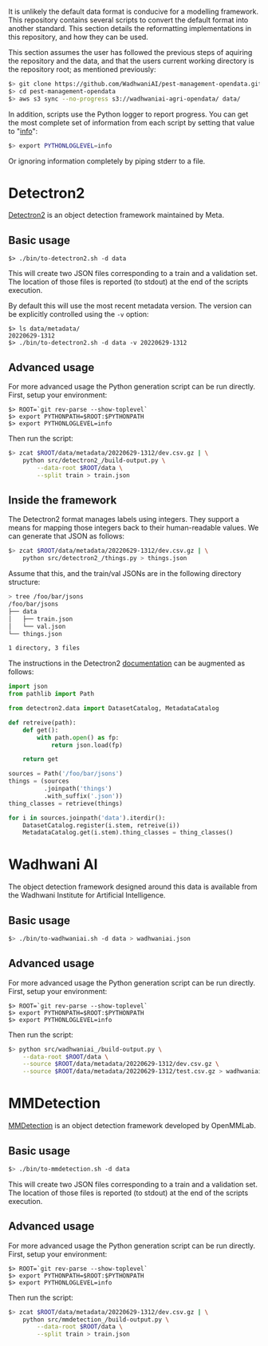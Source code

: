 It is unlikely the default data format is conducive for a modelling
framework. This repository contains several scripts to convert the
default format into another standard. This section details the
reformatting implementations in this repository, and how they can be
used.

This section assumes the user has followed the previous steps of
aquiring the repository and the data, and that the users current
working directory is the repository root; as mentioned previously:

```bash
$> git clone https://github.com/WadhwaniAI/pest-management-opendata.git
$> cd pest-management-opendata
$> aws s3 sync --no-progress s3://wadhwaniai-agri-opendata/ data/
```

In addition, scripts use the Python logger to report progress. You can
get the most complete set of information from each script by setting
that value to
"[info](https://docs.python.org/3/library/logging.html#logging-levels)":

```bash
$> export PYTHONLOGLEVEL=info
```

Or ignoring information completely by piping stderr to a file.

# Detectron2

[Detectron2](https://github.com/facebookresearch/detectron2) is an
object detection framework maintained by Meta.

## Basic usage

```
$> ./bin/to-detectron2.sh -d data
```

This will create two JSON files corresponding to a train and a
validation set. The location of those files is reported (to stdout) at
the end of the scripts execution.

By default this will use the most recent metadata version. The version
can be explicitly controlled using the `-v` option:

```
$> ls data/metadata/
20220629-1312
$> ./bin/to-detectron2.sh -d data -v 20220629-1312
```

## Advanced usage

For more advanced usage the Python generation script can be run
directly. First, setup your environment:

```
$> ROOT=`git rev-parse --show-toplevel`
$> export PYTHONPATH=$ROOT:$PYTHONPATH
$> export PYTHONLOGLEVEL=info
```

Then run the script:

```bash
$> zcat $ROOT/data/metadata/20220629-1312/dev.csv.gz | \
	python src/detectron2_/build-output.py \
		--data-root $ROOT/data \
		--split train > train.json
```

## Inside the framework

The Detectron2 format manages labels using integers. They support a
means for mapping those integers back to their human-readable
values. We can generate that JSON as follows:

```bash
$> zcat $ROOT/data/metadata/20220629-1312/dev.csv.gz | \
	python src/detectron2_/things.py > things.json
```

Assume that this, and the train/val JSONs are in the following
directory structure:

```bash
> tree /foo/bar/jsons
/foo/bar/jsons
├── data
│   ├── train.json
│   └── val.json
└── things.json

1 directory, 3 files
```

The instructions in the Detectron2
[documentation](https://detectron2.readthedocs.io/en/latest/tutorials/datasets.html#register-a-dataset)
can be augmented as follows:

```python
import json
from pathlib import Path

from detectron2.data import DatasetCatalog, MetadataCatalog

def retreive(path):
    def get():
        with path.open() as fp:
            return json.load(fp)

    return get

sources = Path('/foo/bar/jsons')
things = (sources
          .joinpath('things')
          .with_suffix('.json'))
thing_classes = retrieve(things)

for i in sources.joinpath('data').iterdir():
    DatasetCatalog.register(i.stem, retreive(i))
    MetadataCatalog.get(i.stem).thing_classes = thing_classes()
```

# Wadhwani AI

The object detection framework designed around this data is available
from the Wadhwani Institute for Artificial Intelligence.

## Basic usage

```bash
$> ./bin/to-wadhwaniai.sh -d data > wadhwaniai.json
```

## Advanced usage

For more advanced usage the Python generation script can be run
directly. First, setup your environment:

```
$> ROOT=`git rev-parse --show-toplevel`
$> export PYTHONPATH=$ROOT:$PYTHONPATH
$> export PYTHONLOGLEVEL=info
```

Then run the script:

```bash
$> python src/wadhwaniai_/build-output.py \
	--data-root $ROOT/data \
	--source $ROOT/data/metadata/20220629-1312/dev.csv.gz \
	--source $ROOT/data/metadata/20220629-1312/test.csv.gz > wadhwaniai.json
```

# MMDetection

[MMDetection](https://github.com/open-mmlab/mmdetection) is an object
detection framework developed by OpenMMLab.

## Basic usage

```bash
$> ./bin/to-mmdetection.sh -d data
```

This will create two JSON files corresponding to a train and a
validation set. The location of those files is reported (to stdout) at
the end of the scripts execution.

## Advanced usage

For more advanced usage the Python generation script can be run
directly. First, setup your environment:

```
$> ROOT=`git rev-parse --show-toplevel`
$> export PYTHONPATH=$ROOT:$PYTHONPATH
$> export PYTHONLOGLEVEL=info
```

Then run the script:

```bash
$> zcat $ROOT/data/metadata/20220629-1312/dev.csv.gz | \
	python src/mmdetection_/build-output.py \
		--data-root $ROOT/data \
		--split train > train.json
```
